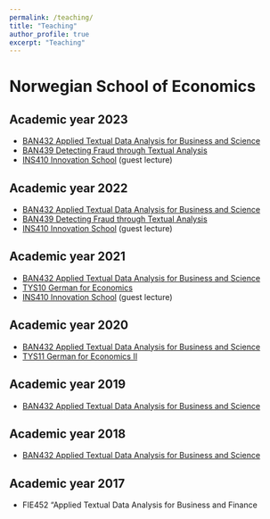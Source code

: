 ```yaml
---
permalink: /teaching/
title: "Teaching"
author_profile: true
excerpt: "Teaching"
---
```


# Norwegian School of Economics
## Academic year 2023

- [BAN432 Applied Textual Data Analysis for Business and Science](https://www.nhh.no/en/courses/applied-textual-data-analysis-for-business-and-finance/)
- [BAN439 Detecting Fraud through Textual Analysis](https://www.nhh.no/en/courses/detecting-fraud-through-textual-analysis/)
- [INS410 Innovation School](https://www.nhh.no/en/courses/innovation-school/) (guest lecture)

## Academic year 2022

- [BAN432 Applied Textual Data Analysis for Business and Science](https://www.nhh.no/en/courses/applied-textual-data-analysis-for-business-and-finance/)
- [BAN439 Detecting Fraud through Textual Analysis](https://www.nhh.no/en/courses/detecting-fraud-through-textual-analysis/)
- [INS410 Innovation School](https://www.nhh.no/en/courses/innovation-school/) (guest lecture)

## Academic year 2021

- [BAN432 Applied Textual Data Analysis for Business and Science](https://www.nhh.no/en/courses/applied-textual-data-analysis-for-business-and-finance/)
- [TYS10 German for Economics](https://www.nhh.no/emner/tysk-okonomisk-sprak/)
- [INS410 Innovation School](https://www.nhh.no/en/courses/innovation-school/) (guest lecture)

## Academic year 2020

- [BAN432 Applied Textual Data Analysis for Business and Science](https://www.nhh.no/en/courses/applied-textual-data-analysis-for-business-and-finance/)
- [TYS11 German for Economics II](https://www.nhh.no/emner/tysk-okonomisk-sprak-ii/)

## Academic year 2019

- [BAN432 Applied Textual Data Analysis for Business and Science](https://www.nhh.no/en/courses/applied-textual-data-analysis-for-business-and-finance/)

## Academic year 2018

- [BAN432 Applied Textual Data Analysis for Business and Science](https://www.nhh.no/en/courses/applied-textual-data-analysis-for-business-and-finance/)

## Academic year 2017
- FIE452 “Applied Textual Data Analysis for Business and Finance
